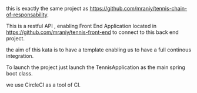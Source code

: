 this is exactly the same project as https://github.com/mraniy/tennis-chain-of-responsability.

This is a restful API , enabling Front End Application located in https://github.com/mraniy/tennis-front-end
to connect to this back end project.


the aim of this kata is to have a template enabling us to have a full continous integration.

To launch the project just launch the TennisApplication as the main spring boot class.

we use CircleCI as a tool of CI.